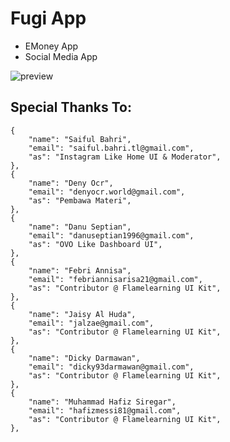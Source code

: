 # Fugi App

- EMoney App
- Social Media App

![preview](blob:https://web.whatsapp.com/d6488b27-e6ee-4c98-a8d9-4097df92b166)

## Special Thanks To:
```
{
    "name": "Saiful Bahri",
    "email": "saiful.bahri.tl@gmail.com",
    "as": "Instagram Like Home UI & Moderator",
},
{
    "name": "Deny Ocr",
    "email": "denyocr.world@gmail.com",
    "as": "Pembawa Materi",
},
{
    "name": "Danu Septian",
    "email": "danuseptian1996@gmail.com",
    "as": "OVO Like Dashboard UI",
},
{
    "name": "Febri Annisa",
    "email": "febriannisarisa21@gmail.com",
    "as": "Contributor @ Flamelearning UI Kit",
},
{
    "name": "Jaisy Al Huda",
    "email": "jalzae@gmail.com",
    "as": "Contributor @ Flamelearning UI Kit",
},
{
    "name": "Dicky Darmawan",
    "email": "dicky93darmawan@gmail.com",
    "as": "Contributor @ Flamelearning UI Kit",
},
{
    "name": "Muhammad Hafiz Siregar",
    "email": "hafizmessi81@gmail.com",
    "as": "Contributor @ Flamelearning UI Kit",
},
```